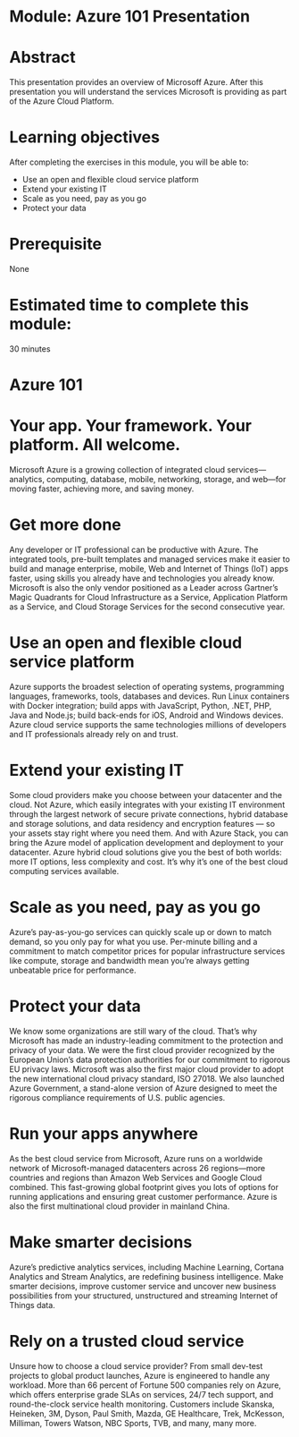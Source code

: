 # Module: Azure 101 Presentation

# Abstract

This presentation provides an overview of Microsoff Azure. After this presentation you will understand the services Microsoft is providing as part of the Azure Cloud Platform. 

# Learning objectives
After completing the exercises in this module, you will be able to:
* Use an open and flexible cloud service platform
* Extend your existing IT
* Scale as you need, pay as you go
* Protect your data

# Prerequisite 
None

# Estimated time to complete this module:
30 minutes

# Azure 101

# Your app. Your framework. Your platform. All welcome.

Microsoft Azure is a growing collection of integrated cloud services—analytics, computing, database, mobile, networking, storage, and web—for moving faster, achieving more, and saving money.

# Get more done

Any developer or IT professional can be productive with Azure. The integrated tools, pre-built templates and managed services make it easier to build and manage enterprise, mobile, Web and Internet of Things (IoT) apps faster, using skills you already have and technologies you already know. Microsoft is also the only vendor positioned as a Leader across Gartner’s Magic Quadrants for Cloud Infrastructure as a Service, Application Platform as a Service, and Cloud Storage Services for the second consecutive year.

# Use an open and flexible cloud service platform

Azure supports the broadest selection of operating systems, programming languages, frameworks, tools, databases and devices. Run Linux containers with Docker integration; build apps with JavaScript, Python, .NET, PHP, Java and Node.js; build back-ends for iOS, Android and Windows devices. Azure cloud service supports the same technologies millions of developers and IT professionals already rely on and trust.

# Extend your existing IT

Some cloud providers make you choose between your datacenter and the cloud. Not Azure, which easily integrates with your existing IT environment through the largest network of secure private connections, hybrid database and storage solutions, and data residency and encryption features — so your assets stay right where you need them. And with Azure Stack, you can bring the Azure model of application development and deployment to your datacenter. Azure hybrid cloud solutions give you the best of both worlds: more IT options, less complexity and cost. It’s why it’s one of the best cloud computing services available.

# Scale as you need, pay as you go

Azure’s pay-as-you-go services can quickly scale up or down to match demand, so you only pay for what you use. Per-minute billing and a commitment to match competitor prices for popular infrastructure services like compute, storage and bandwidth mean you’re always getting unbeatable price for performance.

# Protect your data

We know some organizations are still wary of the cloud. That’s why Microsoft has made an industry-leading commitment to the protection and privacy of your data. We were the first cloud provider recognized by the European Union’s data protection authorities for our commitment to rigorous EU privacy laws. Microsoft was also the first major cloud provider to adopt the new international cloud privacy standard, ISO 27018. We also launched Azure Government, a stand-alone version of Azure designed to meet the rigorous compliance requirements of U.S. public agencies.

# Run your apps anywhere

As the best cloud service from Microsoft, Azure runs on a worldwide network of Microsoft-managed datacenters across 26 regions—more countries and regions than Amazon Web Services and Google Cloud combined. This fast-growing global footprint gives you lots of options for running applications and ensuring great customer performance. Azure is also the first multinational cloud provider in mainland China.

# Make smarter decisions

Azure’s predictive analytics services, including Machine Learning, Cortana Analytics and Stream Analytics, are redefining business intelligence. Make smarter decisions, improve customer service and uncover new business possibilities from your structured, unstructured and streaming Internet of Things data.

# Rely on a trusted cloud service

Unsure how to choose a cloud service provider? From small dev-test projects to global product launches, Azure is engineered to handle any workload. More than 66 percent of Fortune 500 companies rely on Azure, which offers enterprise grade SLAs on services, 24/7 tech support, and round-the-clock service health monitoring. Customers include Skanska, Heineken, 3M, Dyson, Paul Smith, Mazda, GE Healthcare, Trek, McKesson, Milliman, Towers Watson, NBC Sports, TVB, and many, many more.

